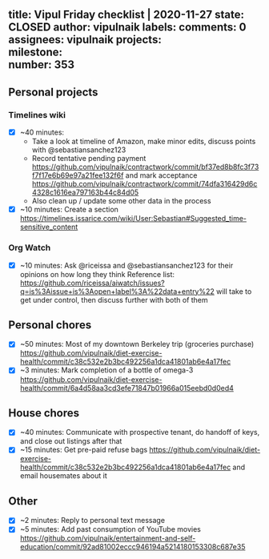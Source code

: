 title:	Vipul Friday checklist | 2020-11-27
state:	CLOSED
author:	vipulnaik
labels:	
comments:	0
assignees:	vipulnaik
projects:	
milestone:	
number:	353
--
## Personal projects

### Timelines wiki

- [x] ~40 minutes: 
  - Take a look at timeline of Amazon, make minor edits, discuss points with @sebastiansanchez123
  - Record tentative pending payment https://github.com/vipulnaik/contractwork/commit/bf37ed8b8fc3f73f7f17e6b69e97a21fee132f6f and mark acceptance https://github.com/vipulnaik/contractwork/commit/74dfa316429d6c4328c1616ea797163b44c84d05
  - Also clean up / update some other data in the process
- [x] ~10 minutes: Create a section https://timelines.issarice.com/wiki/User:Sebastian#Suggested_time-sensitive_content

### Org Watch

- [x] ~10 minutes: Ask @riceissa and @sebastiansanchez123 for their opinions on how long they think 
Reference list: https://github.com/riceissa/aiwatch/issues?q=is%3Aissue+is%3Aopen+label%3A%22data+entry%22 will take to get under control, then discuss further with both of them

## Personal chores

- [x] ~50 minutes: Most of my downtown Berkeley trip (groceries purchase) https://github.com/vipulnaik/diet-exercise-health/commit/c38c532e2b3bc492256a1dca41801ab6e4a17fec
- [x] ~3 minutes: Mark completion of a bottle of omega-3 https://github.com/vipulnaik/diet-exercise-health/commit/6a4d58aa3cd3efe71847b01966a015eebd0d0ed4

## House chores

- [x] ~40 minutes: Communicate with prospective tenant, do handoff of keys, and close out listings after that
- [x] ~15 minutes: Get pre-paid refuse bags https://github.com/vipulnaik/diet-exercise-health/commit/c38c532e2b3bc492256a1dca41801ab6e4a17fec and email housemates about it

## Other

- [x] ~2 minutes: Reply to personal text message
- [x] ~5 minutes: Add past consumption of YouTube movies https://github.com/vipulnaik/entertainment-and-self-education/commit/92ad81002eccc946194a5214180153308c687e35
